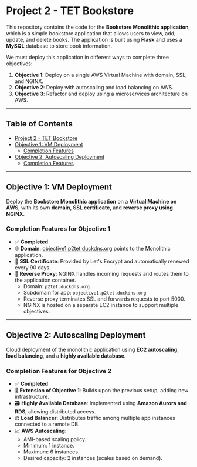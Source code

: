 # Project 2 - TET Bookstore

This repository contains the code for the **Bookstore Monolithic application**, which is a simple bookstore application that allows users to view, add, update, and delete books. The application is built using **Flask** and uses a **MySQL** database to store book information.

We must deploy this application in different ways to complete three objectives:

1. **Objective 1**: Deploy on a single AWS Virtual Machine with domain, SSL, and NGINX.
2. **Objective 2**: Deploy with autoscaling and load balancing on AWS.
3. **Objective 3**: Refactor and deploy using a microservices architecture on AWS.

---

## Table of Contents

- [Project 2 - TET Bookstore](#project-2---tet-bookstore)
- [Objective 1: VM Deployment](#objective-1-vm-deployment)
  - [Completion Features](#completion-features-for-objective-1)
- [Objective 2: Autoscaling Deployment](#objective-2-autoscaling-deployment)
  - [Completion Features](#completion-features-for-objective-2)

---

## Objective 1: VM Deployment

Deploy the **Bookstore Monolithic application** on a **Virtual Machine on AWS**, with its own **domain**, **SSL certificate**, and **reverse proxy using NGINX**.

### Completion Features for Objective 1

- ✅ **Completed**
- 🌐 **Domain**: [objective1.p2tet.duckdns.org](https://objective1.p2tet.duckdns.org) points to the Monolithic application.
- 🔐 **SSL Certificate**: Provided by Let's Encrypt and automatically renewed every 90 days.
- 🔁 **Reverse Proxy**: NGINX handles incoming requests and routes them to the application container.  
  - Domain: `p2tet.duckdns.org`
  - Subdomain for app: `objective1.p2tet.duckdns.org`
  - Reverse proxy terminates SSL and forwards requests to port 5000.
  - NGINX is hosted on a separate EC2 instance to support multiple objectives.

---

## Objective 2: Autoscaling Deployment

Cloud deployment of the monolithic application using **EC2 autoscaling**, **load balancing**, and a **highly available database**.

### Completion Features for Objective 2

- ✅ **Completed**
- 🔄 **Extension of Objective 1**: Builds upon the previous setup, adding new infrastructure.
- 🗃️ **Highly Available Database**: Implemented using **Amazon Aurora and RDS**, allowing distributed access.
- ⚖️ **Load Balancer**: Distributes traffic among multiple app instances connected to a remote DB.
- 📈 **AWS Autoscaling**:
  - AMI-based scaling policy.
  - Minimum: 1 instance.
  - Maximum: 6 instances.
  - Desired capacity: 2 instances (scales based on demand).
